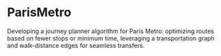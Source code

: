 # ParisMetro
Developing a journey planner algorithm for Paris Metro: optimizing routes based on fewer stops or minimum time, leveraging a transportation graph and walk-distance edges for seamless transfers.
